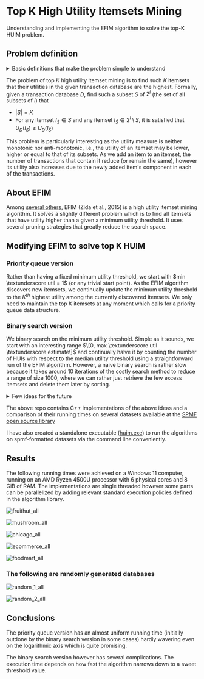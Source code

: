 # Top K High Utility Itemsets Mining
Understanding and implementing the EFIM algorithm to solve the top-K HUIM problem.

## Problem definition

<details>
  <summary> Basic definitions that make the problem simple to understand </summary>
  
### Transaction database
Let $I$ be a finite set of items (symbols). An itemset $X$ is a finite set of items such that $X \subseteq I$. A transaction $T$ is a set of items where each item $i \in T$ has an associated _utility_, denoted $U(i, T)$. A transaction databse is a set of transactions.

### Utility of an itemset in a transaction
The utility of an itemset $X$ in a transaction $T (X \subset T)$ is defined as $$U(X, T) = \sum_{i \in X} U(i, T)$$

### Utility of an itemset in a transaction database
Naturally, the utility of an itemset $X$ in a database $D$ is defined as $$U_D(X) = \sum_{T\in D \wedge X\subset T} U(X, T)$$
</details>

The problem of top $K$ high utility itemset mining is to find such $K$ itemsets that their utilities in the given transaction database are the highest. Formally, given a transaction database $D$, find such a subset $S$ of $2^I$ (the set of all subsets of $I$) that
- $|S| = K$
- For any itemset $I_S \in S$ and any itemset $I_\bar{S} \in 2^I \setminus S$, it is satisfied that $U_D(I_S) \geq U_D(I_\bar{S})$

This problem is particularly interesting as the utility measure is neither monotonic nor anti-monotonic, i.e., the utility of an itemset may be lower, higher or equal to that of its subsets. As we add an item to an itemset, the number of transactions that contain it reduce (or remain the same), however its utility also increases due to the newly added item's component in each of the transactions.

## About EFIM
Among [several others](https://www.philippe-fournier-viger.com/spmf/index.php?link=algorithms.php#:~:text=High%2DUtility%20Pattern%20Mining), EFIM (Zida et al., 2015) is a high utility itemset mining algorithm. It solves a slightly different problem which is to find all itemsets that have utility higher than a given a minimum utility threshold. It uses several pruning strategies that greatly reduce the search space.

## Modifying EFIM to solve top K HUIM
### Priority queue version
Rather than having a fixed minimum utility threshold, we start with $min \textunderscore util = 1$ (or any trivial start point). As the EFIM algorithm discovers new itemsets, we continually update the minimum utility threshold to the $K^{th}$ highest utility among the currently discovered itemsets. We only need to maintain the top $K$ itemsets at any moment which calls for a priority queue data structure.

### Binary search version
We binary search on the minimum utility threshold. Simple as it sounds, we start with an interesting range $\[0, max \textunderscore util \textunderscore estimate\]$ and continually halve it by counting the number of HUIs with respect to the median utility threshold using a straightforward run of the EFIM algorithm. However, a naive binary search is rather slow because it takes around $10$ iterations of the costly search method to reduce a range of size $1000$, where we can rather just retrieve the few excess itemsets and delete them later by sorting.

<details>
  
  <summary>Few ideas for the future</summary>
  
  The sweet range, $[K, cap(K)]$ could be made dynamic so that as time progresses, the algorithm gets desperate to quit with even a huge number of itemsets. The exact definition of such a time-varying $cap$ function that yields good results requires the knowledge of several properties of the database, such as the distribution of itemsets with respect to utility.
</details>

The above repo contains C++ implementations of the above ideas and a comparison of their running times on several datasets available at the [SPMF open source library](https://www.philippe-fournier-viger.com/spmf/index.php?link=datasets.php)

I have also created a standalone executable ([huim.exe](https://github.com/koderkushy/Top-K-High-Utility-Itemset-Mining/tree/main/Algorithms/interface)) to run the algorithms on spmf-formatted datasets via the command line conveniently.

## Results

The following running times were achieved on a Windows 11 computer, running on an AMD Ryzen 4500U processor with 6 physical cores and 8 GiB of RAM. The implementations are single threaded however some parts can be parallelized by adding relevant standard execution policies defined in the algorithm library.

![fruithut_all](https://user-images.githubusercontent.com/76262561/174132660-8a936492-7b55-443e-b018-198b40fbc854.png)

![mushroom_all](https://user-images.githubusercontent.com/76262561/174132663-7d6edd72-467c-4ae2-a3ea-09472af24c83.png)

![chicago_all](https://user-images.githubusercontent.com/76262561/174132670-f393c7fe-5ed8-4338-af5f-c5e00b72b8dd.png)

![ecommerce_all](https://user-images.githubusercontent.com/76262561/174132673-d32b3797-b02b-49b8-ab82-fa9dfc3da39a.png)

![foodmart_all](https://user-images.githubusercontent.com/76262561/174132675-eeeaf8e9-c18a-4db2-8c65-8098d065923b.png)

### The following are randomly generated databases

![random_1_all](https://user-images.githubusercontent.com/76262561/174132665-d69559cb-b43f-4d20-afb0-674a62f14e65.png)

![random_2_all](https://user-images.githubusercontent.com/76262561/174132668-d588536e-a634-4a9c-b411-0fd37bddf1f2.png)

## Conclusions
The priority queue version has an almost uniform running time (initially outdone by the binary search version in some cases) hardly wavering even on the logarithmic axis which is quite promising.

The binary search version however has several complications. The execution time depends on how fast the algorithm narrows down to a sweet threshold value.
